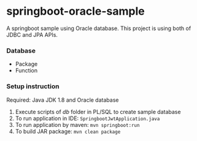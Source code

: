 # springboot-oracle-sample
A springboot sample using Oracle database. This project is using both of JDBC and JPA APIs.

### Database
* Package
* Function

### Setup instruction
Required: Java JDK 1.8 and Oracle database

1. Execute scripts of *db* folder in PL/SQL to create sample database
2. To run application in IDE: `SpringbootJwtApplication.java`
3. To run application by maven: `mvn springboot:run`
4. To build JAR package: `mvn clean package`
